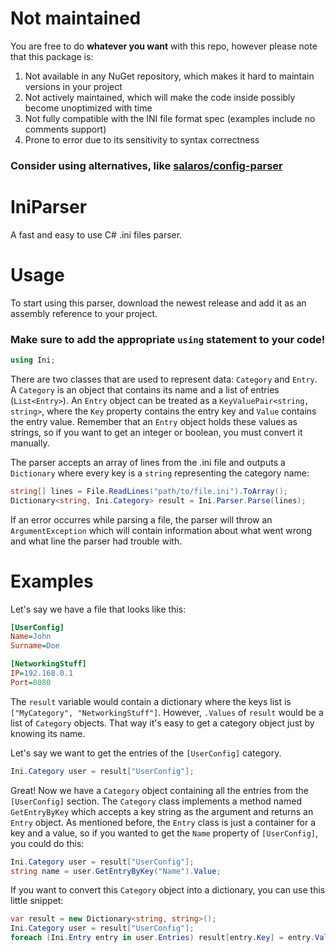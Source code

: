 # Not maintained
You are free to do **whatever you want** with this repo, however please note that this package is:
1) Not available in any NuGet repository, which makes it hard to maintain versions in your project
2) Not actively maintained, which will make the code inside possibly become unoptimized with time
3) Not fully compatible with the INI file format spec (examples include no comments support)
4) Prone to error due to its sensitivity to syntax correctness

### **Consider using alternatives, like [salaros/config-parser](https://github.com/salaros/config-parser)**

# IniParser
A fast and easy to use C# .ini files parser.

# Usage
To start using this parser, download the newest release and add it as an assembly reference to your project.

### Make sure to add the appropriate `using` statement to your code!
```cs
using Ini;
```

There are two classes that are used to represent data: `Category` and `Entry`.
A `Category` is an object that contains its name and a list of entries (`List<Entry>`).
An `Entry` object can be treated as a `KeyValuePair<string, string>`, where the `Key` property contains the entry key and `Value` contains the entry value.
Remember that an `Entry` object holds these values as strings, so if you want to get an integer or boolean, you must convert it manually.

The parser accepts an array of lines from the .ini file and outputs a `Dictionary` where every key is a `string` representing the category name:
```cs
string[] lines = File.ReadLines("path/to/file.ini").ToArray();
Dictionary<string, Ini.Category> result = Ini.Parser.Parse(lines);
```

If an error occurres while parsing a file, the parser will throw an `ArgumentException` which will contain information about what went wrong and what line the parser had trouble with.

# Examples

Let's say we have a file that looks like this:
```ini
[UserConfig]
Name=John
Surname=Doe

[NetworkingStuff]
IP=192.168.0.1
Port=8080
```

The `result` variable would contain a dictionary where the keys list is `["MyCategory", "NetworkingStuff"]`.
However, `.Values` of `result` would be a list of `Category` objects. That way it's easy to get a category object just by knowing its name.

Let's say we want to get the entries of the `[UserConfig]` category.
```cs
Ini.Category user = result["UserConfig"];
```
Great! Now we have a `Category` object containing all the entries from the `[UserConfig]` section.
The `Category` class implements a method named `GetEntryByKey` which accepts a key string as the argument and returns an `Entry` object.
As mentioned before, the `Entry` class is just a container for a key and a value, so if you wanted to get the `Name` property of `[UserConfig]`, you could do this:
```cs
Ini.Category user = result["UserConfig"];
string name = user.GetEntryByKey("Name").Value;
```

If you want to convert this `Category` object into a dictionary, you can use this little snippet:
```cs
var result = new Dictionary<string, string>();
Ini.Category user = result["UserConfig"];
foreach (Ini.Entry entry in user.Entries) result[entry.Key] = entry.Value;
```

